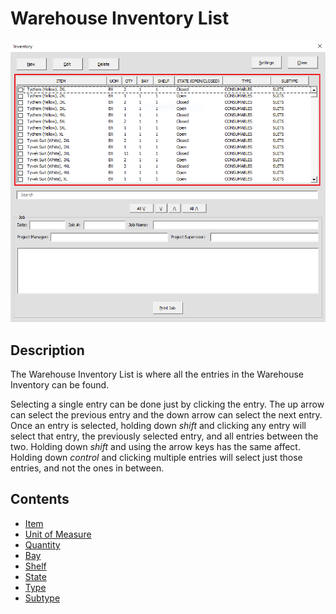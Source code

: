 # Warehouse Inventory List

![Alt text](/images/image06.png "Warehouse Inventory")

## Description

The Warehouse Inventory List is where all the entries in the Warehouse Inventory can be found.

Selecting a single entry can be done just by clicking the entry. The up arrow can select the previous entry and the down arrow can select the next entry. Once an entry is selected, holding down *shift* and clicking any entry will select that entry, the previously selected entry, and all entries between the two. Holding down *shift* and using the arrow keys has the same affect. Holding down *control* and clicking multiple entries will select just those entries, and not the ones in between.

## Contents
- [Item](07_item.md)
- [Unit of Measure](08_unit_of_measure.md)
- [Quantity](09_quantity.md)
- [Bay](10_bay.md)
- [Shelf](11_shelf.md)
- [State](12_state.md)
- [Type](13_type.md)
- [Subtype](14_subtype.md)
